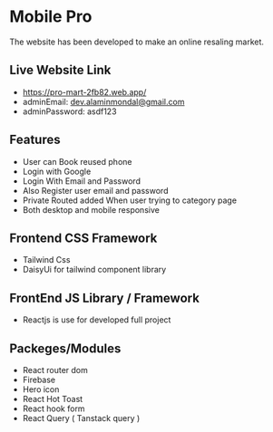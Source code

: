 # Mobile Pro 

The website has been developed to make an online resaling market. 

## Live Website Link

- https://pro-mart-2fb82.web.app/
- adminEmail: <dev.alaminmondal@gmail.com>
- adminPassword: asdf123 

## Features

- User can Book reused phone
- Login with Google 
- Login With Email and Password
- Also Register user email and password 
- Private Routed added When user trying to category page 
- Both desktop and mobile responsive 

## Frontend CSS Framework
- Tailwind Css
- DaisyUi for tailwind component library

## FrontEnd JS Library / Framework 
- Reactjs is use for developed full project 

## Packeges/Modules
- React router dom
- Firebase 
- Hero icon 
- React Hot Toast
- React hook form
- React Query ( Tanstack query )

